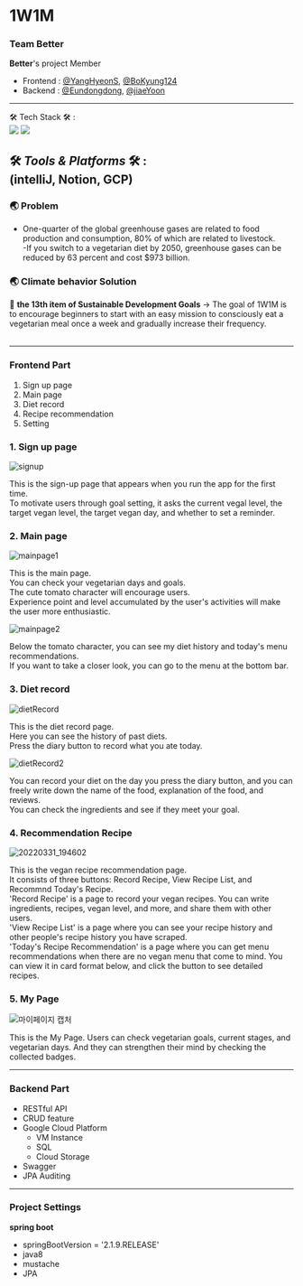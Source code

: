 # 1W1M
### Team Better

**Better**'s project
Member </br>
- Frontend : [@YangHyeonS](https://github.com/YangHyeonS), [@BoKyung124](https://github.com/BoKyung124) </br>
- Backend : [@Eundongdong](https://github.com/Eundongdong), [@jiaeYoon](https://github.com/jiaeYoon) </br>

---

🛠 Tech Stack 🛠 :</br>  <img src="https://img.shields.io/badge/-kotlin-lightgrey"> <img src="https://img.shields.io/badge/-spring%20boot-green"> </br>

🛠 *Tools & Platforms* 🛠 :</br>
(intelliJ, Notion, GCP)
--- 

### 🌏 Problem
- One-quarter of the global greenhouse gases are related to food production and consumption, 80% of which are related to livestock.</br>
-If you switch to a vegetarian diet by 2050, greenhouse gases can be reduced by 63 percent and cost $973 billion.

 ### 🌏 Climate behavior Solution
 🔑 **the 13th item of Sustainable Development Goals** → The goal of 1W1M is to encourage beginners to start with an easy mission to consciously eat a vegetarian meal once a week and gradually increase their frequency.
</br></br>
  

  

---

### Frontend Part

1. Sign up page </br>
2. Main page </br>
3. Diet record </br>
4. Recipe recommendation </br>
5. Setting </br>


### 1. Sign up page 

![signup](https://user-images.githubusercontent.com/68904755/161912142-fab662ba-1ca6-4068-af8b-49f699840909.png)

This is the sign-up page that appears when you run the app for the first time.  
To motivate users through goal setting, it asks the current vegal level, the target vegan level, the target vegan day, and whether to set a reminder.  

### 2. Main page
![mainpage1](https://user-images.githubusercontent.com/68904755/161912266-56517309-6630-4fa9-a97b-28f8929fd5bf.png)  

This is the main page.  
You can check your vegetarian days and goals.  
The cute tomato character will encourage users.  
Experience point and level accumulated by the user's activities will make the user more enthusiastic.  
  

![mainpage2](https://user-images.githubusercontent.com/68904755/161912423-986bdc49-b2af-4f60-a6c5-e6448b3ed345.png)  

Below the tomato character, you can see my diet history and today's menu recommendations.  
If you want to take a closer look, you can go to the menu at the bottom bar.  

### 3. Diet record

![dietRecord](https://user-images.githubusercontent.com/68904755/161912548-5383790c-284d-4c74-b2ee-1f6232cc8fbf.png)  

This is the diet record page.  
Here you can see the history of past diets.  
Press the diary button to record what you ate today.  

![dietRecord2](https://user-images.githubusercontent.com/68904755/161912616-eb5d0122-9fb1-4d93-b11d-e9acc377b62c.png)

You can record your diet on the day you press the diary button, and you can freely write down the name of the food, explanation of the food, and reviews.  
You can check the ingredients and see if they meet your goal.  


### 4. Recommendation Recipe

![20220331_194602](https://user-images.githubusercontent.com/68904755/161913687-24f69fd8-40c8-4374-a678-1b282a4faf41.png)

This is the vegan recipe recommendation page.   
It consists of three buttons: Record Recipe, View Recipe List, and Recommnd Today's Recipe.  
'Record Recipe' is a page to record your vegan recipes. You can write ingredients, recipes, vegan level, and more, and share them with other users.  
'View Recipe List' is a page where you can see your recipe history and other people's recipe history you have scraped.  
'Today's Recipe Recommendation' is a page where you can get menu recommendations when there are no vegan menu that come to mind. You can view it in card format below, and click the button to see detailed recipes.  

### 5. My Page

![마이페이지 캡처](https://user-images.githubusercontent.com/66189747/161913180-b65f92a8-51e3-43b9-b5f3-3106ff566126.png)  
  
This is the My Page.
Users can check vegetarian goals, current stages, and vegetarian days.
And they can strengthen their mind by checking the collected badges.

---
### Backend Part
- RESTful API</br>
- CRUD feature</br>
- Google Cloud Platform</br>
  - VM Instance</br>
  - SQL</br>
  - Cloud Storage</br>
- Swagger</br>
- JPA Auditing</br>

---
### Project Settings

**spring boot** 
- springBootVersion = '2.1.9.RELEASE'
- java8
- mustache
- JPA
